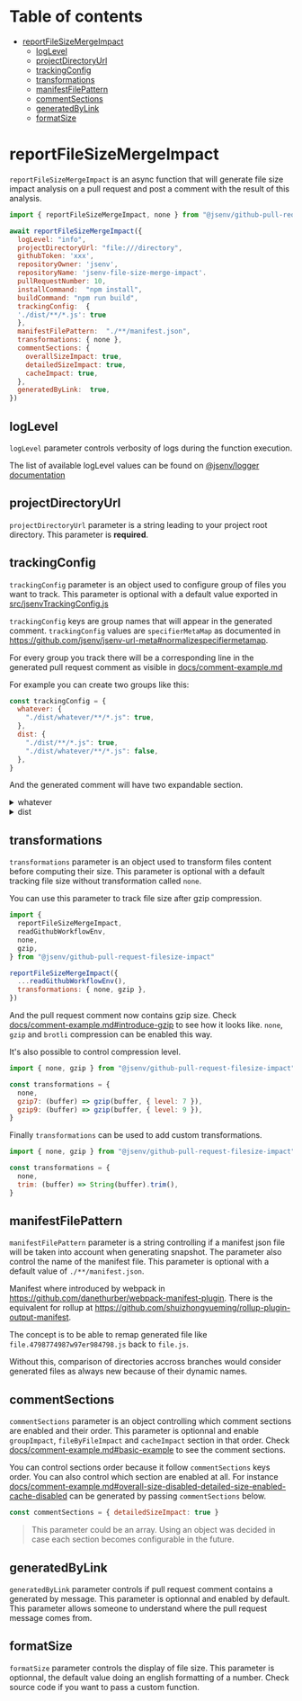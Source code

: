 # Table of contents

- [reportFileSizeMergeImpact](#reportFileSizeMergeImpact)
  - [logLevel](#loglevel)
  - [projectDirectoryUrl](#projectDirectoryUrl)
  - [trackingConfig](#trackingConfig)
  - [transformations](#transformations)
  - [manifestFilePattern](#manifestFilePattern)
  - [commentSections](#commentSections)
  - [generatedByLink](#generatedByLink)
  - [formatSize](#formatSize)

# reportFileSizeMergeImpact

`reportFileSizeMergeImpact` is an async function that will generate file size impact analysis on a pull request and post a comment with the result of this analysis.

```js
import { reportFileSizeMergeImpact, none } from "@jsenv/github-pull-request-filesize-impact"

await reportFileSizeMergeImpact({
  logLevel: "info",
  projectDirectoryUrl: "file:///directory",
  githubToken: 'xxx',
  repositoryOwner: 'jsenv',
  repositoryName: 'jsenv-file-size-merge-impact'.
  pullRequestNumber: 10,
  installCommand:  "npm install",
  buildCommand: "npm run build",
  trackingConfig:  {
  './dist/**/*.js': true
  },
  manifestFilePattern:  "./**/manifest.json",
  transformations: { none },
  commentSections: {
    overallSizeImpact: true,
    detailedSizeImpact: true,
    cacheImpact: true,
  },
  generatedByLink:  true,
})
```

## logLevel

`logLevel` parameter controls verbosity of logs during the function execution.

The list of available logLevel values can be found on [@jsenv/logger documentation](https://github.com/jsenv/jsenv-logger#list-of-log-levels)

## projectDirectoryUrl

`projectDirectoryUrl` parameter is a string leading to your project root directory. This parameter is **required**.

## trackingConfig

`trackingConfig` parameter is an object used to configure group of files you want to track. This parameter is optional with a default value exported in [src/jsenvTrackingConfig.js](./src/jsenvTrackingConfig.js)

`trackingConfig` keys are group names that will appear in the generated comment.
`trackingConfig` values are `specifierMetaMap` as documented in https://github.com/jsenv/jsenv-url-meta#normalizespecifiermetamap.

For every group you track there will be a corresponding line in the generated pull request comment as visible in [docs/comment-example.md](./docs/comment-example.md)

For example you can create two groups like this:

```js
const trackingConfig = {
  whatever: {
    "./dist/whatever/**/*.js": true,
  },
  dist: {
    "./dist/**/*.js": true,
    "./dist/whatever/**/*.js": false,
  },
}
```

And the generated comment will have two expandable section.

<details>
  <summary>whatever</summary>
  Analysis for files matching whatever group
</details>

<details>
  <summary>dist</summary>
  Analysis for files matching dist group
</details>

## transformations

`transformations` parameter is an object used to transform files content before computing their size. This parameter is optional with a default tracking file size without transformation called `none`.

You can use this parameter to track file size after gzip compression.

```js
import {
  reportFileSizeMergeImpact,
  readGithubWorkflowEnv,
  none,
  gzip,
} from "@jsenv/github-pull-request-filesize-impact"

reportFileSizeMergeImpact({
  ...readGithubWorkflowEnv(),
  transformations: { none, gzip },
})
```

And the pull request comment now contains gzip size. Check [docs/comment-example.md#introduce-gzip](./docs/comment-example.md#introduce-gzip) to see how it looks like. `none`, `gzip` and `brotli` compression can be enabled this way.

It's also possible to control compression level.

```js
import { none, gzip } from "@jsenv/github-pull-request-filesize-impact"

const transformations = {
  none,
  gzip7: (buffer) => gzip(buffer, { level: 7 }),
  gzip9: (buffer) => gzip(buffer, { level: 9 }),
}
```

Finally `transformations` can be used to add custom transformations.

```js
import { none, gzip } from "@jsenv/github-pull-request-filesize-impact"

const transformations = {
  none,
  trim: (buffer) => String(buffer).trim(),
}
```

## manifestFilePattern

`manifestFilePattern` parameter is a string controlling if a manifest json file will be taken into account when generating snapshot. The parameter also control the name of the manifest file. This parameter is optional with a default value of `./**/manifest.json`.

Manifest where introduced by webpack in https://github.com/danethurber/webpack-manifest-plugin. There is the equivalent for rollup at https://github.com/shuizhongyueming/rollup-plugin-output-manifest.

The concept is to be able to remap generated file like `file.4798774987w97er984798.js` back to `file.js`.

Without this, comparison of directories accross branches would consider generated files as always new because of their dynamic names.

## commentSections

`commentSections` parameter is an object controlling which comment sections are enabled and their order. This parameter is optionnal and enable `groupImpact`, `fileByFileImpact` and `cacheImpact` section in that order. Check [docs/comment-example.md#basic-example](./comment-example.md#basic-example) to see the comment sections.

You can control sections order because it follow `commentSections` keys order. You can also control which section are enabled at all. For instance [docs/comment-example.md#overall-size-disabled-detailed-size-enabled-cache-disabled](./comment-example.md#overall-size-disabled-detailed-size-enabled-cache-disabled) can be generated by passing `commentSections` below.

```js
const commentSections = { detailedSizeImpact: true }
```

> This parameter could be an array. Using an object was decided in case each section becomes configurable in the future.

## generatedByLink

`generatedByLink` parameter controls if pull request comment contains a generated by message. This parameter is optionnal and enabled by default. This parameter allows someone to understand where the pull request message comes from.

## formatSize

`formatSize` parameter controls the display of file size. This parameter is optionnal, the default value doing an english formatting of a number. Check source code if you want to pass a custom function.
